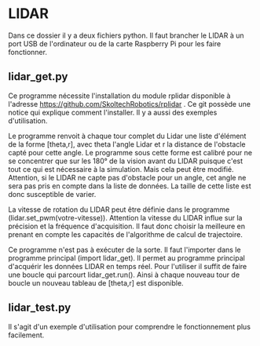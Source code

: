 # LIDAR

Dans ce dossier il y a deux fichiers python.
Il faut brancher le LIDAR à un port USB de l'ordinateur ou de la carte Raspberry Pi pour les faire fonctionner.

## lidar_get.py

Ce programme nécessite l'installation du module rplidar disponible à l'adresse https://github.com/SkoltechRobotics/rplidar . Ce git possède une notice qui explique comment l'installer. Il y a aussi des exemples d'utilisation. 

Le programme renvoit à chaque tour complet du Lidar une liste d'élément de la forme [theta,r], avec theta l'angle Lidar et r la distance de l'obstacle capté pour cette angle.
Le programme sous cette forme est calibré pour ne se concentrer que sur les 180° de la vision avant du LIDAR puisque c'est tout ce qui est nécessaire à la simulation. Mais cela peut être modifié.
Attention, si le LIDAR ne capte pas d'obstacle pour un angle, cet angle ne sera pas pris en compte dans la liste de données. La taille de cette liste est donc susceptible de varier. 

La vitesse de rotation du LIDAR peut être définie dans le programme (lidar.set_pwm(votre-vitesse)). Attention la vitesse du LIDAR influe sur la précision et la fréquence d'acquisition. Il faut donc choisir la meilleure en prenant en compte les capacités de l'algorithme de calcul de trajectoire.

Ce programme n'est pas à exécuter de la sorte. Il faut l'importer dans le programme principal (import lidar_get). Il permet au programme principal d'acquérir les données LIDAR en temps réel.
Pour l'utiliser il suffit de faire une boucle qui parcourt lidar_get.run(). Ainsi à chaque nouveau tour de boucle un nouveau tableau de [theta,r] est disponible.

## lidar_test.py

Il s'agit d'un exemple d'utilisation pour comprendre le fonctionnement plus facilement.
